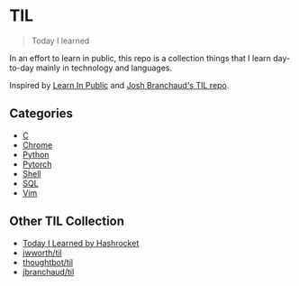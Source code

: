 # TIL

> Today I learned

In an effort to learn in public, this repo is a collection things that I learn day-to-day mainly in technology and languages.

Inspired by [Learn In Public](https://www.swyx.io/learn-in-public/) and [Josh Branchaud's TIL repo](https://github.com/jbranchaud/til).

## Categories

* [C](c/)
* [Chrome](chrome/)
* [Python](python/)
* [Pytorch](pytorch/)
* [Shell](shell/)
* [SQL](sql/)
* [Vim](vim/)

## Other TIL Collection

* [Today I Learned by Hashrocket](https://til.hashrocket.com)
* [jwworth/til](https://github.com/jwworth/til)
* [thoughtbot/til](https://github.com/thoughtbot/til)
* [jbranchaud/til](https://github.com/jbranchaud/til)
